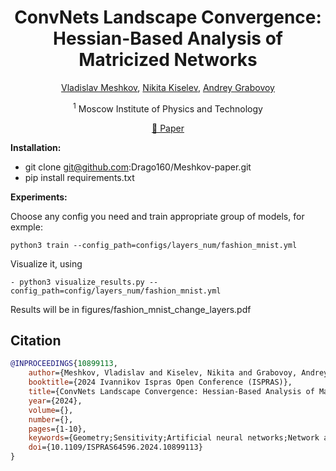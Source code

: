 <div align="center">
<h1>ConvNets Landscape Convergence: Hessian-Based
Analysis of Matricized Networks</h1>

[Vladislav Meshkov](), [Nikita Kiselev](), [Andrey Grabovoy](https://github.com/andriygav)

<sup>1</sup> Moscow Institute of Physics and Technology

[📝 Paper](https://ieeexplore.ieee.org/document/10899113?denied=)
</div>

**Installation:**  

- git clone git@github.com:Drago160/Meshkov-paper.git
- pip install requirements.txt

**Experiments:**

Choose any config you need and train appropriate group of models, for exmple:
```code
python3 train --config_path=configs/layers_num/fashion_mnist.yml
```

Visualize it, using
```code
- python3 visualize_results.py --config_path=config/layers_num/fashion_mnist.yml
```

Results will be in figures/fashion_mnist_change_layers.pdf

## Citation
```BibTeX
@INPROCEEDINGS{10899113,  
    author={Meshkov, Vladislav and Kiselev, Nikita and Grabovoy, Andrey},  
    booktitle={2024 Ivannikov Ispras Open Conference (ISPRAS)},  
    title={ConvNets Landscape Convergence: Hessian-Based Analysis of Matricized Networks},  
    year={2024},  
    volume={},  
    number={},  
    pages={1-10},  
    keywords={Geometry;Sensitivity;Artificial neural networks;Network architecture;Convergence},  
    doi={10.1109/ISPRAS64596.2024.10899113}  
} 
